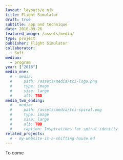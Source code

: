 ```yaml
---
layout: layouts/e.njk
title: Flight Simulator
draft: true
subtitle: app and technique
date: 2016-09-26
featured_image: /assets/media/
type: project
publisher: Flight Simulator
collaborator:
  - Soft
medium:
  - program
year: ["2016"]
media_one:
  # - media:
  #     path: /assets/media/tci-logo.png
  #     type: image
  #     size: large
  #     alt: TBD
media_two_ending:
  # - media:
  #     path: /assets/media/tci-spiral.png
  #     type: image
  #     size: large
  #     alt: TBD
  #     caption: Inspirations for spiral identity
related_projects:
  # - my-website-is-a-shifting-house.md
---
```


To come
